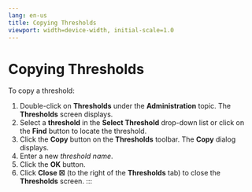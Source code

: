 ```yaml
---
lang: en-us
title: Copying Thresholds
viewport: width=device-width, initial-scale=1.0
---
```


#  Copying Thresholds

To copy a threshold:

1.  Double-click on **Thresholds** under the **Administration** topic.
    The **Thresholds** screen displays.
2.  Select a **threshold** in the **Select Threshold** drop-down list or
    click on the **Find** button to locate the threshold.
3.  Click the **Copy** button on the **Thresholds** toolbar. The
    **Copy** dialog displays.
4.  Enter a new *threshold name*.
5.  Click the **OK** button.
6.  Click **Close ☒** (to the right of the **Thresholds** tab) to close
    the **Thresholds** screen.
:::

 

